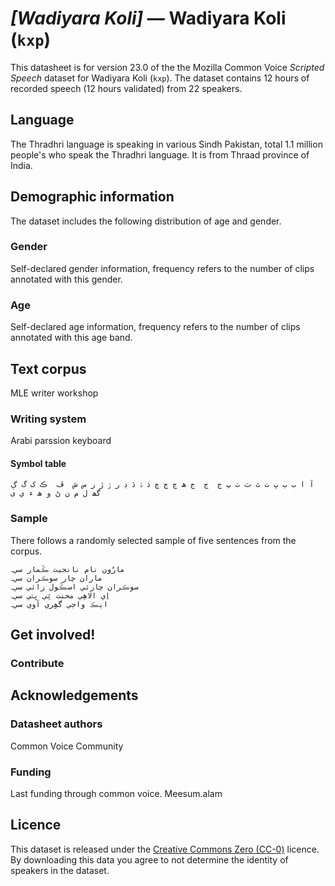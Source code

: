# *[Wadiyara Koli]* &mdash; Wadiyara Koli (`kxp`)
This datasheet is for version 23.0 of the the Mozilla Common Voice *Scripted Speech* dataset 
for Wadiyara Koli (`kxp`). The dataset contains 12 hours of recorded
speech (12 hours validated) from 22 speakers.

## Language
<!-- {{LANGUAGE_DESCRIPTION}} -->
<!-- Provide a brief (1-2 paragraph) description of your language -->

The Thradhri language is speaking in various Sindh Pakistan, total 1.1 million people's who speak the Thradhri language. It is from Thraad province of India. 

<!-- ### Variants -->
<!-- {{VARIANT_DESCRIPTION}} -->
<!-- @ OPTIONAL @ -->
<!-- Describe the variants (MCV variants) of your language -->

<!-- Original Answer: -->
<!-- Parkari, Dhatti, Gujarati, Wadiyaari and marwari -->

## Demographic information
<!-- You can get a lot of the information in this section from https://analyzer.cv-toolbox.web.tr/browse -->
The dataset includes the following distribution of age and gender.

### Gender
<!-- {{GENDER_TABLE}} -->
<!-- @ AUTOMATICALLY GENERATED @ -->
<!-- | Gender | Frequency |
|--------|-----------|
| male, masculine | ? |
| undeclared | ? |
| female, feminine | ? | -->
Self-declared gender information, frequency refers to the number of clips annotated with this gender.

### Age
<!-- {{AGE_TABLE}} -->
<!-- @ AUTOMATICALLY GENERATED @ -->
<!-- | Age band | Frequency |
|----------|-----------|
| teens | ? |
| twenties | ? |
| thirties | ? |
| fourties | ? |
| fifties | ? |
   ...if other age ranges are present in your data, add rows... -->
Self-declared age information, frequency refers to the number of clips annotated with this age band.

## Text corpus
<!-- {{TEXT_CORPUS_DESCRIPTION}} -->
<!-- @ OPTIONAL @ -->
<!-- An overview of the text corpus, with information such as average length (in characters and words) of validated sentences. -->

MLE writer workshop 

### Writing system
<!-- {{WRITING_SYSTEM_DESCRIPTION}} -->
<!-- @ OPTIONAL @ -->
<!-- A description of the writing system (or writing systems) used in the text corpus -->

Arabi parssion keyboard 

#### Symbol table
<!-- {{ALPHABET_TABLE}} -->
<!-- @ OPTIONAL @ -->
<!-- If the writing system is alphabetic, you can include the valid alphabet here -->
```آ ا ب ٻ ڀ ت ٿ ٽ ٺ پ ج  ڄ  ج ھ ڃ چ ڇ ڌ ۮ ڏ ڍ ر ۯ ڙ ز س ش  ڦ  ڪ ک گ ڳ  گھ ل م ن ڻ و ھ ء ي ی```
### Sample
<!-- {{SENTENCES_SAMPLE}} -->
There follows a randomly selected sample of five sentences from the corpus.
```
مارُون نام نانجيت ڪُمار سي۔
ماران چار سوڪران سي۔
سوڪران چارئي اسڪُول زائي سي۔
اِي الاهِي محنت ٿِي ڀڻي سي۔
ايڪ واڄي گھِِري آوي سي۔
```

## Get involved!


### Contribute
<!-- {{CONTRIBUTE_LINKS_LIST}} -->
<!-- Here you can include links for how to contribute to the dataset -->



## Acknowledgements


### Datasheet authors
<!-- {{DATASHEET_AUTHORS_LIST}} -->
<!-- A list in the format of: Your Name <email@email.com> -->

Common Voice Community


### Funding
<!-- {{FUNDING_DESCRIPTION}} -->
<!-- @ OPTIONAL @ -->
<!-- If you received any funding, you can include the acknowledgement here -->

Last funding through common voice. Meesum.alam

## Licence
This dataset is released under the [Creative Commons Zero (CC-0)](https://creativecommons.org/public-domain/cc0/) licence. By downloading this data
you agree to not determine the identity of speakers in the dataset.
